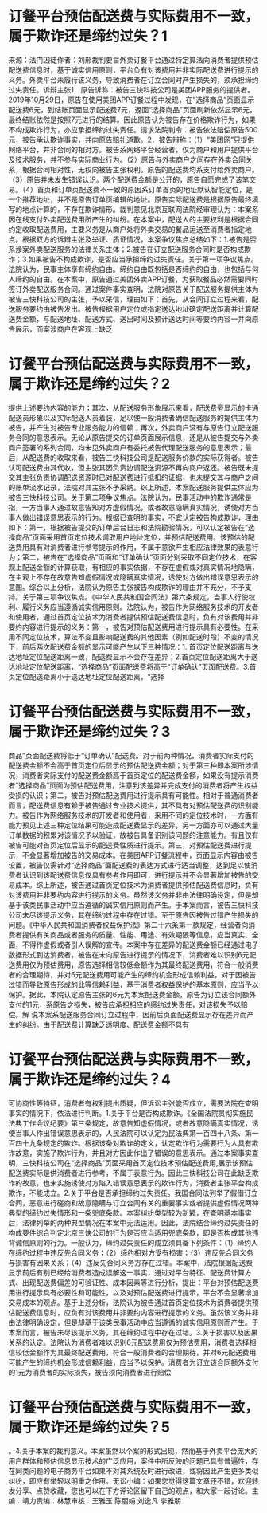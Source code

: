 # 订餐平台预估配送费与实际费用不一致，属于欺诈还是缔约过失？1

来源：法门囚徒作者：刘邢裁判要旨外卖订餐平台通过特定算法向消费者提供预估配送费信息时，基于诚实信用原则，平台负有对该费用并非实际配送费进行提示的义务。外卖平台未履行该义务，导致消费者在订立合同时产生损失的，须承担缔约过失责任。诉辩主张1．原告诉称：被告三快科技公司是美团APP服务的提供者。2019年10月29日，原告在使用美团APP订餐过程中发现，在“选择商品”页面显示配送费6元，到结账页面显示配送费7元，返回“选择商品”页面刷新依然显示6元，最终结账依然是按照7元进行的结算。因此原告认为被告存在价格欺诈行为，如果不构成欺诈行为，亦应承担缔约过失责任。请求法院判令：被告依法赔偿原告500元，被告承认欺诈事实，并向原告赔礼道歉。2．被告辩称：（1）“美团网”只提供网络平台，并非合同的相对方。被告系网络平台经营者，仅为商户和用户提供平台及技术服务，并不参与实际商业行为。（2）原告与外卖商户之间存在外卖合同关系，根据合同相对性，无权向被告主张权利。原告的配送费均系支付给外卖商户。（3）原告并未发生错误认识。两个配送费金额是公开的，原告自愿完成了该笔交易。（4）首页和订单页配送费不一致的原因系订单首页的地址默认智能定位，是一个推荐地址，并不是原告订单页编辑的地址。原告实际配送费是根据原告最终填写的地点计算的，不存在欺诈情形。裁判意见北京互联网法院经审理认为：本案系因在线支付外卖配送费用所产生的纠纷。在本案中，配送人的主要权利是根据合同约定收取配送费用，主要义务是从商户处将外卖交易的餐品运送至消费者指定地点。根据双方的诉辩主张及举证、质证情况，本案争议焦点总结如下：1.被告是否系涉案外卖配送服务的法律关系主体；2.被告在订立配送服务合同时是否构成欺诈；3.如果被告不构成欺诈，是否应当承担缔约过失责任。关于第一项争议焦点。法院认为，民事主体享有缔约自由。缔约自由既包括是否缔约的自由，也包括与何人缔约的自由。在本案中，原告通过美团外卖APP订餐，为获取餐品必然需要同时签订外卖配送服务合同。通过案件事实查明，法院对原告关于配送服务提供主体为被告三快科技公司的主张，予以采信，理由如下：首先，从合同订立过程来看，配送服务要约由被告发出。被告根据用户定位或指定送达地址确定配送距离并计算配送费金额，与配送地址、配送方式、送出时间及预计送达时间等要约内容一并向原告展示，而案涉商户在客观上缺乏

# 订餐平台预估配送费与实际费用不一致，属于欺诈还是缔约过失？2

提供上述要约内容的能力；其次，从配送服务形象展示来看，配送费旁显示的卡通配送员形象以及实际配送人员着装，足以使一般消费者确信配送服务的提供主体为被告，并产生对被告专业服务能力的信赖；再次，外卖商户没有与原告订立配送服务合同的意思表示。无论从原告提交的订单页面展示信息，还是从被告提交与外卖商户签署的系列合同，均未见外卖商户有委托被告代理配送服务的意思表示；最后，从配送费的收取来看，被告三快科技公司是配送服务价款的实际获得者。被告认可配送费由其代收，但主张其因负责协调配送资源不再向商户返还。被告既未提交其主张负责协调配送资源时已对配送费进行抵扣的证据，也未提交其与商户之间的账单流水记录，法院对其主张不予采纳。综上所述，本案配送服务提供主体应为被告三快科技公司。关于第二项争议焦点。法院认为，民事活动中的欺诈通常是指，一方当事人通过故意告知对方虚假情况，或者故意隐瞒真实情况，诱使对方当事人做出错误意思表示的行为。根据已查明的事实，不宜认定被告构成欺诈，理由如下：第一，根据被告提交的订单后台日志和法院勘验情况，可以认定被告在“选择商品”页面采用首页定位技术调取用户地址定位，并预估配送费用。该预估的配送费用具有对消费者进行参考提示的作用，不属于意欲产生相应法律效果的表意行为；第二，被告在“选择商品”页面和“订单确认”页面分别采取不同定位技术，在客观上配送金额的计算获取，有相应的事实依据，不存在虚假或对真实情况地隐瞒，在主观上不存在故意告知虚假情况或隐瞒真实情况，诱使对方做出错误意思表示的意图。综合以上分析，法院认为原告主张被告构成欺诈的理由并不充分，不予支持。关于第三项争议焦点。《中华人民共和国合同法》第六条规定，当事人行使权利、履行义务应当遵循诚实信用原则。法院认为，被告作为网络服务技术的开发者和使用者，通过首页定位技术为消费者提供预估配送费信息时，负有对该费用并非要约内容进行提示的义务：第一，被告对预估配送费用进行提示具有必要性。在采用不同定位技术，算法不变且影响配送费的其他因素（例如配送时段）不变的情况下，前后两次配送费金额的显示可能产生以下三种情况：1. 首页定位配送距离与送达地址定位配送距离一致，配送费显示不会存在差异；2.首页定位配送距离大于送达地址定位配送距离，“选择商品”页面配送费将高于“订单确认”页面配送费。3.首页定位配送距离小于送达地址定位配送距离，“选择

# 订餐平台预估配送费与实际费用不一致，属于欺诈还是缔约过失？3

商品”页面配送费将低于“订单确认”配送费。对于前两种情况，消费者实际支付的配送费金额不会高于首页定位后显示的预估配送费金额；对于第三种即本案所涉情况，消费者实际支付的配送费金额高于首页定位的配送费金额，如果没有提示消费者“选择商品”页面为预估配送费用，注意到该差异并完成支付的消费者将产生权益受损的认识；第二，被告对预估配送费用进行提示具有可能性。相对于普通消费者而言，配送费信息有赖于被告通过专业技术提供，其不具有对预估配送费的识别能力。被告作为网络服务技术的开发者和使用者，采用不同的定位技术时，一方面有能力预见上述三种定位结果可能造成配送费显示的差异，另一方面亦可以通过大量订单数据的积累对该情况予以验证，故被告具备识别该问题的注意能力。有且仅有被告可能对首页定位后显示的配送费性质进行提示。第三，对预估配送费进行提示，不会显著增加被告的交易成本。在美团APP订餐流程中，页面显示内容由被告设置，被告仅需针对“选择商品”面配送费的表达方式进行适当调整，达到足以使消费者认识到该配送费信息仅具有参考作用即可，进行提示并不会显著增加被告的交易成本。综上所述，被告通过首页定位技术为消费者提供预估配送费信息时，负有对该费用并非要约内容进行提示的义务。虽然该义务并非由法律明确设定，但是却基于该类民事活动中应当遵循的诚实信用原则而产生。于本案而言，被告三快科技公司未尽该提示义务，其在缔约过程中存在过错。至于原告因被告过错产生损失的问题。《中华人民共和国消费者权益保护法》第二十六条第一款规定，经营者向消费者提供有关商品或者服务的质量、性能、用途、有效期限等信息，应当真实、全面，不得作虚假或者引人误解的宣传。本案中存在差异的配送费金额已经通过电子数据形式到达消费者，被告在未向原告进行提示的情况下，消费者难以识别6元配送费用仅为预估费用，原告选择相信较低金额作为其最终配送费用，符合一般消费者的合理期待，并对6元配送费用可能产生的缔约机会形成信赖利益，对于因被告过错而导致原告形成的此等信赖利益，基于消费者权益保护的基本原则，应当予以保护。据此，本院认定原告主张的6元为本案配送费金额，原告为订立该合同额外支付的1元，系原告之损失，被告应承担相应的缔约过失责任，对该损失予以赔偿。解 说本案系配送服务合同订立过程中，因前后页面配送费显示存在差异而产生的纠纷。由于配送费计算缺乏透明度、配送费金额不具有

# 订餐平台预估配送费与实际费用不一致，属于欺诈还是缔约过失？4

可协商性等特征，消费者有权利提出质疑，但诉讼主张能否成立，需要法院在查明事实的情况下，依法进行判断。1.关于平台是否构成欺诈。《全国法院贯彻实施民法典工作会议纪要》第三条规定，故意告知虚假情况，或者故意隐瞒真实情况，诱使当事人作出错误意思表示的，人民法院可以认定为民法典第一百四十八条、第一百四十九条规定的欺诈。根据该条对欺诈的定义，认定欺诈行为需要行为人具有欺诈故意，实施了欺诈行为，并且对方因此作出了错误的意思表示。通过本案事实查明，三快科技公司在“选择商品”页面采用首页定位技术预估配送费用,展示该预估配送费实际是供消费者进行参考，不属于表意行为。因此三快科技公司在此缺乏欺诈的故意，也未实施诱使对方陷入错误意思表示的欺诈行为，消费者主张平台构成欺诈，不能成立。2.关于平台是否承担缔约过失责任。我国合同法列举了假借订立合同，恶意进行磋商和故意隐瞒与订立合同有关的重要事实或者提供虚假情况两种典型的缔约过失情形和一条兜底条款。本案纠纷类型较为新颖，在查明基本事实后，法律列举的两种典型情况在本案中无法适用。因此，法院结合缔约过失责任的构成要件综合判定北京三快公司的行为是否应当适用兜底条款，即是否构成其他违背诚信原则的行为。一般认为，缔约过失责任的成立须具备下列条件：（1）缔约人在缔约过程中违反先合同义务；（2）缔约相对方受有损害；（3）违反先合同义务与损害有因果关系；（4）违反先合同义务方存在过错。本案中，法院根据配送费显示前后有别已经给消费者造成误解这一事实，通过对平台特征、配送费计算方式、出现配送费偏差的可验证性、成本因素等进行分析，提出：平台对预估配送费用进行提示具有必要性和可能性，以及对预估配送费进行提示，平台不会显著增加交易成本的观点。基于上述分析，法院认为被告通过首页定位技术为消费者提供预估配送费信息时，应负有对该费用并非要约内容进行提示的义务。虽然该义务并非由法律明确设定，但是却基于该类民事活动中应当遵循的诚实信用原则而产生。于本案而言，被告未尽该提示义务，其在缔约过程中存在过错。3.关于损害以及因果关系的认定。法院认为消费者难以识别6元配送费用仅为预估费用，消费者选择相信较低金额作为其最终配送费用，符合一般消费者的合理期待，并对6元配送费用可能产生的缔约机会形成信赖利益，应当予以保护。消费者为订立该合同额外支付的1元为消费者的实际损失，被告须向消费者进行赔偿

# 订餐平台预估配送费与实际费用不一致，属于欺诈还是缔约过失？5

。4.关于本案的裁判意义。本案虽然以个案的形式出现，然而基于外卖平台庞大的用户群体和预估信息显示技术的广泛应用，案件中所反映的问题已具有普遍性，存在同类问题的电子商务平台如果不对其系统及时进行改进，或将因此产生更多类似纠纷，即应有举轻以明重之作用。无讼小编：如果您觉得这篇文章还不错，欢迎转发分享、点赞收藏，您也可以在下方评论区留下自己的观点，和大家一起讨论。主编：靖力责编：林慧审核：王雅玉 陈丽娟 刘逸凡 李雅朋

